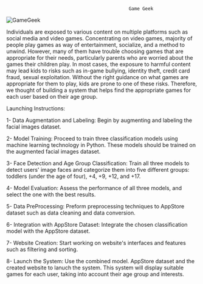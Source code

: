                                                  Game Geek

![GameGeek](https://github.com/HanaAlfozan/2023-GP1-5/assets/52613576/ffff66c3-1a0e-4402-a504-30008186ae0a)

   Individuals are exposed to various content on multiple platforms such as social media and
video games. Concentrating on video games, majority of people play games as way of
entertainment, socialize, and a method to unwind. However, many of them have
trouble choosing games that are appropriate for their needs, particularly parents who are worried
about the games their children play. In most cases, the exposure to harmful content may lead
kids to risks such as in-game bullying, identity theft, credit card fraud, sexual exploitation.
Without the right guidance on what games are appropriate for them to play, kids are prone to one
of these risks. Therefore, we thought of building a system that helps find the appropriate games
for each user based on their age group.

Launching Instructions:

  1- Data Augmentation and Labeling: Begin by augmenting and labeling the facial images dataset.

  2- Model Training: Proceed to train three classification models using machine learning technology in Python. These models should be trained on the augmented facial images dataset.

  3- Face Detection and Age Group Classification: Train all three models to detect users' image faces and categorize them into five different groups: toddlers (under the age of four), +4, +9, +12, and +17.

  4- Model Evaluation: Assess the performance of all three models, and select the one with the best results.

  5- Data PreProcessing: Preform preprocessing techniques  to AppStore dataset such as data cleaning and data conversion.
  
  6- Integration with AppStore Dataset: Integrate the chosen classification model with the AppStore dataset.

  7- Website Creation: Start working on website's interfaces and features such as filtering and sorting.

  8- Launch the System: Use the combined model. AppStore dataset and the created website to lanuch the system. This system will display suitable games for each user, taking into account their age group and interests.
